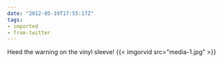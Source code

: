 ```yaml
---
date: "2012-05-19T17:55:17Z"
tags:
- imported
- from-twitter
---
```

Heed the warning on the vinyl sleeve! {{< imgorvid src="media-1.jpg" >}}
